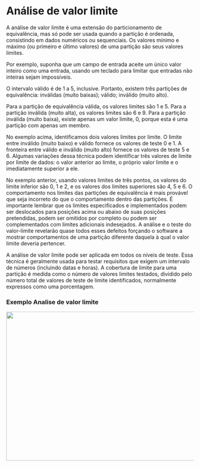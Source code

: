 # Análise de valor limite

A análise de valor limite é uma extensão do particionamento de equivalência, mas só pode ser usada quando a partição é ordenada, consistindo em dados numéricos ou sequenciais. Os valores mínimo e máximo (ou primeiro e último valores) de uma partição são seus valores limites.

Por exemplo, suponha que um campo de entrada aceite um único valor inteiro como uma entrada,
usando um teclado para limitar que entradas não inteiras sejam impossíveis.

O intervalo válido é de 1 a 5, inclusive. Portanto, existem três partições de equivalência: inválidas (muito baixas); válido; inválido (muito alto). 

Para a partição de equivalência válida, os valores limites são 1 e 5. Para a partição inválida (muito alta), os valores limites são 6 e 9. Para a partição inválida (muito baixa), existe apenas um valor limite, 0, porque esta é uma partição com apenas um membro.

No exemplo acima, identificamos dois valores limites por limite. O limite entre inválido (muito baixo) e válido fornece os valores de teste 0 e 1. A fronteira entre válido e inválido (muito alto) fornece os valores de teste 5 e 6. Algumas variações dessa técnica podem identificar três valores de limite por limite de dados: o valor anterior ao limite, o próprio valor limite e o imediatamente superior a ele. 

No exemplo anterior, usando valores limites de três pontos, os valores do limite inferior são 0, 1 e 2, e os valores dos limites superiores são 4, 5 e 6.
O comportamento nos limites das partições de equivalência é mais provável que seja incorreto do que o comportamento dentro das partições. É importante lembrar que os limites especificados e implementados podem ser deslocados para posições acima ou abaixo de suas posições pretendidas, podem ser omitidos por completo ou podem ser complementados com limites adicionais indesejados. A análise e o teste do valor-limite revelarão quase todos esses defeitos forçando o software a mostrar comportamentos de uma partição diferente daquela à qual o valor limite deveria pertencer.

A análise de valor limite pode ser aplicada em todos os níveis de teste. Essa técnica é geralmente usada para testar requisitos que exigem um intervalo de números (incluindo datas e horas). A cobertura de limite para uma partição é medida como o número de valores limites testados, dividido pelo número total de valores de teste de limite identificados, normalmente expressos como uma porcentagem.

### Exemplo Analise de valor limite 

<p align="">
  <img alt="" src="https://github.com/rxaviersantos/software-testing/assets/85380530/faee09e3-2d38-43e8-950d-ed31b903dbed" " height="400px" width="620px"> </p>



